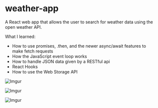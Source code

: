# weather-app
A React web app that allows the user to search for weather data using the open weather API.

What I learned:
- How to use promises, .then, and the newer async/await features to make fetch requests
- How the JavaScript event loop works 
- How to handle JSON data given by a RESTful api
- React Hooks
- How to use the Web Storage API



![Imgur](https://i.imgur.com/pmm2doY.jpg)

![Imgur](https://i.imgur.com/dmbm7mL.jpg)

![Imgur](https://i.imgur.com/9aGPTkX.jpg)
